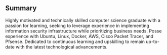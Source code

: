 
## Summary

Highly motivated and technically skilled computer science graduate with a passion for learning, seeking to leverage experience in implementing information security infrastructure while prioritizing business needs. Posse experience with Ubuntu, Linux, Docker, AWS, Cisco Packet Tracer, and Pfsense. Dedicated to continuous learning and upskilling to remain up-to-date with the latest technological advancements.
